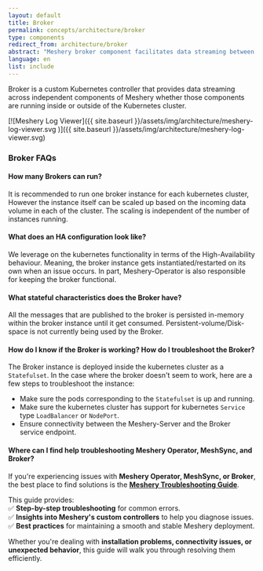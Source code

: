 ```yaml
---
layout: default
title: Broker
permalink: concepts/architecture/broker
type: components
redirect_from: architecture/broker
abstract: "Meshery broker component facilitates data streaming between kubernetes cluster components and outside world."
language: en
list: include
---
```


Broker is a custom Kubernetes controller that provides data streaming across independent components of Meshery whether those components are running inside or outside of the Kubernetes cluster.

[![Meshery Log Viewer]({{ site.baseurl }}/assets/img/architecture/meshery-log-viewer.svg
)]({{ site.baseurl }}/assets/img/architecture/meshery-log-viewer.svg)

### Broker FAQs

#### How many Brokers can run?
It is recommended to run one broker instance for each kubernetes cluster, However the instance itself can be scaled up based on the incoming data volume in each of the cluster. The scaling is independent of the number of instances running.

#### What does an HA configuration look like?
We leverage on the kubernetes functionality in terms of the High-Availability behaviour. Meaning, the broker instance gets instantiated/restarted on its own when an issue occurs. In part, Meshery-Operator is also responsible for keeping the broker functional.

#### What stateful characteristics does the Broker have?
All the messages that are published to the broker is persisted in-memory within the broker instance until it get consumed. Persistent-volume/Disk-space is not currently being used by the Broker.

#### How do I know if the Broker is working? How do I troubleshoot the Broker?
The Broker instance is deployed inside the kubernetes cluster as a `Statefulset`. In the case where the broker doesn't seem to work, here are a few steps to troubleshoot the instance:

- Make sure the pods corresponding to the `Statefulset` is up and running.
- Make sure the kubernetes cluster has support for kubernetes `Service` type `LoadBalancer` or `NodePort`.
- Ensure connectivity between the Meshery-Server and the Broker service endpoint.

#### Where can I find help troubleshooting Meshery Operator, MeshSync, and Broker?
If you're experiencing issues with **Meshery Operator, MeshSync, or Broker**, the best place to find solutions is the **[Meshery Troubleshooting Guide](https://docs.meshery.io/guides/troubleshooting/meshery-operator-meshsync)**.  

This guide provides:  
✅ **Step-by-step troubleshooting** for common errors.  
✅ **Insights into Meshery's custom controllers** to help you diagnose issues.  
✅ **Best practices** for maintaining a smooth and stable Meshery deployment.  

Whether you're dealing with **installation problems, connectivity issues, or unexpected behavior**, this guide will walk you through resolving them efficiently.
